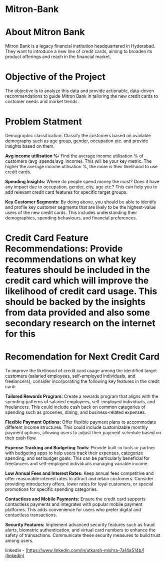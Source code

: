 # Mitron-Bank
# About Mitron Bank


Mitron Bank is a legacy financial institution headquartered in Hyderabad. They want to introduce a new line of credit cards, aiming to broaden its product offerings and reach in the financial market.

# Objective of the Project

The objective is to analyze this data and provide actionable, data-driven recommendations to guide Mitron Bank in tailoring the new credit cards to customer needs and market trends.
# Problem Statment
Demographic classification: Classify the customers based on available demography such as age group, gender, occupation etc. and provide insights based on them.

**Avg income utilisation %:** Find the average income utilisation % of customers (avg_spends/avg_income). This will be your key metric. The higher the average income utilisation %, the more is their likelihood to use credit cards.

**Spending Insights:** Where do people spend money the most? Does it have any impact due to occupation, gender, city, age etc.? This can help you to add relevant credit card features for specific target groups.

**Key Customer Segments:** By doing above, you should be able to identify and profile key customer segments that are likely to be the highest-value users of the new credit cards. This includes understanding their demographics, spending behaviours, and financial preferences.

# Credit Card Feature Recommendations: Provide recommendations on what key features should be included in the credit card which will improve the likelihood of credit card usage. This should be backed by the insights from data provided and also some secondary research on the internet for this
# Recomendation for Next Credit Card


To improve the likelihood of credit card usage among the identified target customers (salaried employees, self-employed individuals, and freelancers), consider incorporating the following key features in the credit card:

**Tailored Rewards Program:**
Create a rewards program that aligns with the spending patterns of salaried employees, self-employed individuals, and freelancers. This could include cash back on common categories of spending such as groceries, dining, and business-related expenses.

**Flexible Payment Options:**
Offer flexible payment plans to accommodate different income structures. This could include customizable monthly payment options, allowing users to adjust their payment schedule based on their cash flow.

**Expense Tracking and Budgeting Tools:**
Provide built-in tools or partner with budgeting apps to help users track their expenses, categorize spending, and set budget goals. This can be particularly beneficial for freelancers and self-employed individuals managing variable income.

**Low Annual Fees and Interest Rates:**
Keep annual fees competitive and offer reasonable interest rates to attract and retain customers. Consider providing introductory offers, lower rates for loyal customers, or special promotions for specific spending categories.

**Contactless and Mobile Payments:**
Ensure the credit card supports contactless payments and integrates with popular mobile payment platforms. This adds convenience for users who prefer digital and contactless transactions.

**Security Features:**
Implement advanced security features such as fraud alerts, biometric authentication, and virtual card numbers to enhance the safety of transactions. Communicate these security measures to build trust among users.

linkedin - [https://www.linkedin.com/in/utkarsh-mishra-7a14a514b/](linkedin)

